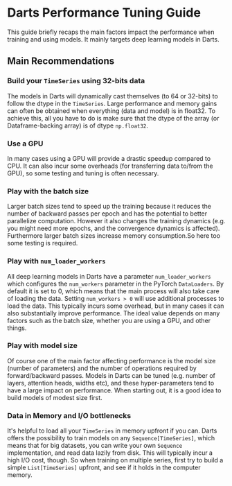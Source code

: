 # Darts Performance Tuning Guide

This guide briefly recaps the main factors impact the performance when
training and using models. It mainly targets deep learning models in Darts.

## Main Recommendations

### Build your `TimeSeries` using 32-bits data
The models in Darts will dynamically cast themselves (to 64 or 32-bits)
to follow the dtype in the `TimeSeries`. Large performance and memory gains
can often be obtained when everything (data and model) is in float32.
To achieve this, all you have to do is make sure that the dtype of the
array (or Dataframe-backing array) is of dtype `np.float32`.

### Use a GPU
In many cases using a GPU will provide a drastic speedup compared to CPU.
It can also incur some overheads (for transferring data to/from the GPU),
so some testing and tuning is often necessary.

### Play with the batch size
Larger batch sizes tend to speed up the training because it reduces the number
of backward passes per epoch and has the potential to better parallelize computation. However it also changes the training dynamics (e.g. you might need more epochs, and the convergence dynamics is affected). Furthermore larger batch sizes increase memory consumption.So here too some testing is required.

### Play with `num_loader_workers`
All deep learning models in Darts have a parameter `num_loader_workers` which
configures the `num_workers` parameter in the PyTorch `DataLoaders`. By default
it is set to 0, which means that the main process will also take care of loading the data. Setting `num_workers > 0` will use additional processes to load the data. This typically incurs some overhead, but in many cases it can also substantially improve performance. The ideal value depends on many factors such as the batch size, whether you are using a GPU, and other things.

### Play with model size
Of course one of the main factor affecting performance is the model size
(number of parameters) and the number of operations required by forward/backward passes. Models in Darts can be tuned (e.g. number of layers, attention heads, widths etc), and these hyper-parameters tend to have a large impact on performance. When starting out, it is a good idea to build models of modest size first.

### Data in Memory and I/O bottlenecks
It's helpful to load all your `TimeSeries` in memory upfront if you can.
Darts offers the possibility to train models on any `Sequence[TimeSeries]`,
which means that for big datasets, you can write your own `Sequence` implementation, and read data lazily from disk. This will typically incur a high I/O cost, though. So when training on multiple series, first try to build a simple `List[TimeSeries]` upfront, and see if it holds in the computer memory.
